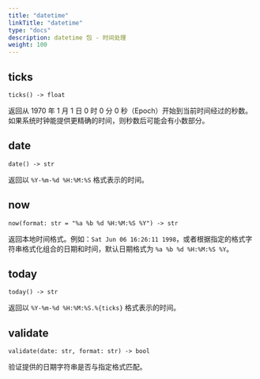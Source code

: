 ```yaml
---
title: "datetime"
linkTitle: "datetime"
type: "docs"
description: datetime 包 - 时间处理
weight: 100
---
```


## ticks

`ticks() -> float`

返回从 1970 年 1 月 1 日 0 时 0 分 0 秒（Epoch）开始到当前时间经过的秒数。如果系统时钟能提供更精确的时间，则秒数后可能会有小数部分。

## date

`date() -> str`

返回以 `%Y-%m-%d %H:%M:%S` 格式表示的时间。

## now

`now(format: str = "%a %b %d %H:%M:%S %Y") -> str`

返回本地时间格式。例如：`Sat Jun 06 16:26:11 1998`，或者根据指定的格式字符串格式化组合的日期和时间，默认日期格式为 `%a %b %d %H:%M:%S %Y`。

## today

`today() -> str`

返回以 `%Y-%m-%d %H:%M:%S.%{ticks}` 格式表示的时间。

## validate

`validate(date: str, format: str) -> bool`

验证提供的日期字符串是否与指定格式匹配。
